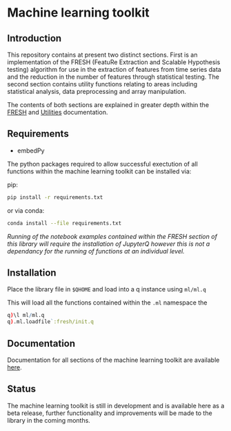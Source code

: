 # Machine learning toolkit
## Introduction
This repository contains at present two distinct sections. First is an implementation of the FRESH (FeatuRe Extraction and Scalable Hypothesis testing) algorithm for use in the extraction of features from time series data and the reduction in the number of features through statistical testing. The second section contains utility functions relating to areas including statistical analysis, data preprocessing and array manipulation.

The contents of both sections are explained in greater depth within the [FRESH](https://code.kx.com/v2/ml/toolkit/fresh/) and [Utilities](https://code.kx.com/v2/ml/toolkit/utilities/metric) documentation.

## Requirements

- embedPy

The python packages required to allow successful exectution of all functions within the machine learning toolkit can be installed via:

pip:
```bash
pip install -r requirements.txt
```

or via conda:
```bash
conda install --file requirements.txt
```

*Running of the notebook examples contained within the FRESH section of this library will require the installation of JupyterQ however this is not a dependancy for the running of functions at an individual level.*

## Installation

Place the library file in `$QHOME` and load into a q instance using `ml/ml.q`

This will load all the functions contained within the `.ml` namespace the  
```q
q)\l ml/ml.q
q).ml.loadfile`:fresh/init.q
```

## Documentation

Documentation for all sections of the machine learning toolkit are available [here](https://code.kx.com/v2/ml/toolkit/).

## Status

The machine learning toolkit is still in development and is available here as a beta release, further functionality and improvements will be made to the library in the coming months.
